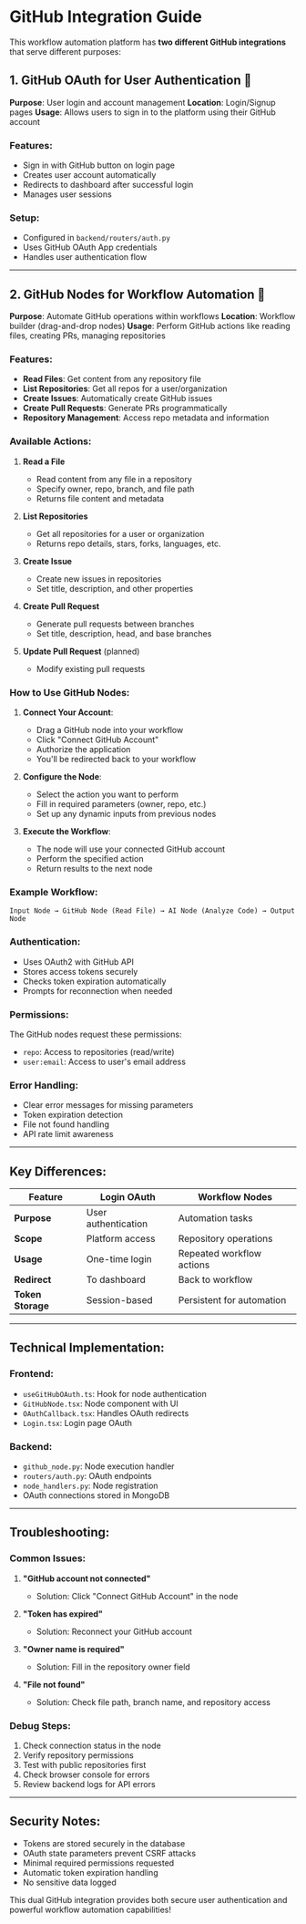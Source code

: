 # GitHub Integration Guide

This workflow automation platform has **two different GitHub integrations** that serve different purposes:

## 1. GitHub OAuth for User Authentication 🔐

**Purpose**: User login and account management
**Location**: Login/Signup pages
**Usage**: Allows users to sign in to the platform using their GitHub account

### Features:
- Sign in with GitHub button on login page
- Creates user account automatically
- Redirects to dashboard after successful login
- Manages user sessions

### Setup:
- Configured in `backend/routers/auth.py`
- Uses GitHub OAuth App credentials
- Handles user authentication flow

---

## 2. GitHub Nodes for Workflow Automation 🤖

**Purpose**: Automate GitHub operations within workflows
**Location**: Workflow builder (drag-and-drop nodes)
**Usage**: Perform GitHub actions like reading files, creating PRs, managing repositories

### Features:
- **Read Files**: Get content from any repository file
- **List Repositories**: Get all repos for a user/organization
- **Create Issues**: Automatically create GitHub issues
- **Create Pull Requests**: Generate PRs programmatically
- **Repository Management**: Access repo metadata and information

### Available Actions:
1. **Read a File**
   - Read content from any file in a repository
   - Specify owner, repo, branch, and file path
   - Returns file content and metadata

2. **List Repositories**
   - Get all repositories for a user or organization
   - Returns repo details, stars, forks, languages, etc.

3. **Create Issue**
   - Create new issues in repositories
   - Set title, description, and other properties

4. **Create Pull Request**
   - Generate pull requests between branches
   - Set title, description, head, and base branches

5. **Update Pull Request** (planned)
   - Modify existing pull requests

### How to Use GitHub Nodes:

1. **Connect Your Account**:
   - Drag a GitHub node into your workflow
   - Click "Connect GitHub Account"
   - Authorize the application
   - You'll be redirected back to your workflow

2. **Configure the Node**:
   - Select the action you want to perform
   - Fill in required parameters (owner, repo, etc.)
   - Set up any dynamic inputs from previous nodes

3. **Execute the Workflow**:
   - The node will use your connected GitHub account
   - Perform the specified action
   - Return results to the next node

### Example Workflow:
```
Input Node → GitHub Node (Read File) → AI Node (Analyze Code) → Output Node
```

### Authentication:
- Uses OAuth2 with GitHub API
- Stores access tokens securely
- Checks token expiration automatically
- Prompts for reconnection when needed

### Permissions:
The GitHub nodes request these permissions:
- `repo`: Access to repositories (read/write)
- `user:email`: Access to user's email address

### Error Handling:
- Clear error messages for missing parameters
- Token expiration detection
- File not found handling
- API rate limit awareness

---

## Key Differences:

| Feature | Login OAuth | Workflow Nodes |
|---------|-------------|----------------|
| **Purpose** | User authentication | Automation tasks |
| **Scope** | Platform access | Repository operations |
| **Usage** | One-time login | Repeated workflow actions |
| **Redirect** | To dashboard | Back to workflow |
| **Token Storage** | Session-based | Persistent for automation |

---

## Technical Implementation:

### Frontend:
- `useGitHubOAuth.ts`: Hook for node authentication
- `GitHubNode.tsx`: Node component with UI
- `OAuthCallback.tsx`: Handles OAuth redirects
- `Login.tsx`: Login page OAuth

### Backend:
- `github_node.py`: Node execution handler
- `routers/auth.py`: OAuth endpoints
- `node_handlers.py`: Node registration
- OAuth connections stored in MongoDB

---

## Troubleshooting:

### Common Issues:
1. **"GitHub account not connected"**
   - Solution: Click "Connect GitHub Account" in the node

2. **"Token has expired"**
   - Solution: Reconnect your GitHub account

3. **"Owner name is required"**
   - Solution: Fill in the repository owner field

4. **"File not found"**
   - Solution: Check file path, branch name, and repository access

### Debug Steps:
1. Check connection status in the node
2. Verify repository permissions
3. Test with public repositories first
4. Check browser console for errors
5. Review backend logs for API errors

---

## Security Notes:

- Tokens are stored securely in the database
- OAuth state parameters prevent CSRF attacks
- Minimal required permissions requested
- Automatic token expiration handling
- No sensitive data logged

This dual GitHub integration provides both secure user authentication and powerful workflow automation capabilities! 